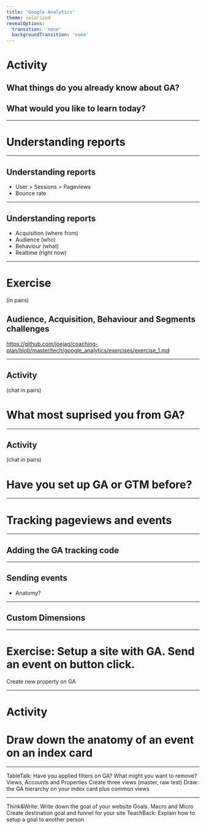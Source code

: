 ```yaml
---
title: 'Google Analytics'
theme: solarized
revealOptions:
  transition: 'none'
  backgroundTransition: 'none'
---
```


<!--

 __________
< Part one >
 ----------
        \   ^__^
         \  (oo)\_______
            (__)\       )\/\
                ||----w |
                ||     ||

-->

# Activity

## What things do you already know about GA? 

## What would you like to learn today?

---

# Understanding reports    

---

## Understanding reports    

 * User > Sessions > Pageviews
 * Bounce rate

---

## Understanding reports    

 * Acquisition (where from)
 * Audience (who)
 * Behaviour (what)
 * Realtime (right now)

---

# Exercise

(in pairs)

## Audience, Acquisition, Behaviour and Segments challenges

https://github.com/joejag/coaching-plan/blob/master/tech/google_analytics/exercises/exercise_1.md

---

## Activity

(chat in pairs)

# What most suprised you from GA?

---

<!--

 __________
< Part two >
 ----------
        \   ^__^
         \  (oo)\_______
            (__)\       )\/\
                ||----w |
                ||     ||

-->

## Activity

(chat in pairs)

# Have you set up GA or GTM before?

---

# Tracking pageviews and events

---

## Adding the GA tracking code

---

## Sending events

* Anatomy?

---

## Custom Dimensions



---

# Exercise: Setup a site with GA. Send an event on button click.

Create new property on GA

---

# Activity

# Draw down the anatomy of an event on an index card

---

<!--

 __________
< Part three >
 ----------
        \   ^__^
         \  (oo)\_______
            (__)\       )\/\
                ||----w |
                ||     ||

-->

TableTalk: Have you applied filters on GA? What might you want to remove?
Views, Accounts and Properties
Create three views (master, raw test)
Draw: the GA hierarchy on your index card plus common views

---

<!--

 __________
< Part four >
 ----------
        \   ^__^
         \  (oo)\_______
            (__)\       )\/\
                ||----w |
                ||     ||

-->

Think&Write: Write down the goal of your website
Goals. Macro and Micro
Create destination goal and funnel for your site
TeachBack: Explain how to setup a goal to another person
